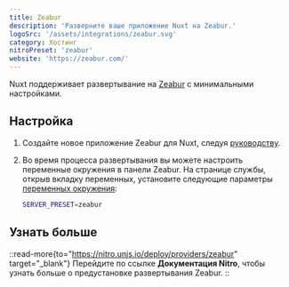 ```yaml
---
title: Zeabur
description: 'Разверните ваше приложение Nuxt на Zeabur.'
logoSrc: '/assets/integrations/zeabur.svg'
category: Хостинг
nitroPreset: 'zeabur'
website: 'https://zeabur.com/'
---
```


Nuxt поддерживает развертывание на [Zeabur](https://zeabur.com) с минимальными настройками.

## Настройка

1. Создайте новое приложение Zeabur для Nuxt, следуя [руководству](https://zeabur.com/docs/guides/nodejs/nuxt).

2. Во время процесса развертывания вы можете настроить переменные окружения в панели Zeabur. На странице службы, открыв вкладку переменных, установите следующие параметры [переменных окружения](https://zeabur.com/docs/deploy/variables):

    ```bash
    SERVER_PRESET=zeabur
    ```

## Узнать больше

::read-more{to="https://nitro.unjs.io/deploy/providers/zeabur" target="_blank"}
Перейдите по ссылке **Документация Nitro**, чтобы узнать больше о предустановке развертывания Zeabur.
::
